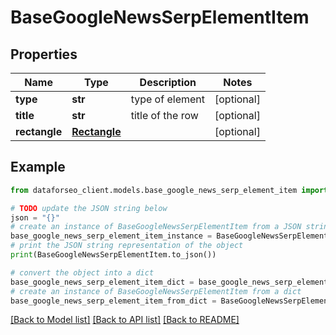 # BaseGoogleNewsSerpElementItem


## Properties

Name | Type | Description | Notes
------------ | ------------- | ------------- | -------------
**type** | **str** | type of element | [optional] 
**title** | **str** | title of the row | [optional] 
**rectangle** | [**Rectangle**](Rectangle.md) |  | [optional] 

## Example

```python
from dataforseo_client.models.base_google_news_serp_element_item import BaseGoogleNewsSerpElementItem

# TODO update the JSON string below
json = "{}"
# create an instance of BaseGoogleNewsSerpElementItem from a JSON string
base_google_news_serp_element_item_instance = BaseGoogleNewsSerpElementItem.from_json(json)
# print the JSON string representation of the object
print(BaseGoogleNewsSerpElementItem.to_json())

# convert the object into a dict
base_google_news_serp_element_item_dict = base_google_news_serp_element_item_instance.to_dict()
# create an instance of BaseGoogleNewsSerpElementItem from a dict
base_google_news_serp_element_item_from_dict = BaseGoogleNewsSerpElementItem.from_dict(base_google_news_serp_element_item_dict)
```
[[Back to Model list]](../README.md#documentation-for-models) [[Back to API list]](../README.md#documentation-for-api-endpoints) [[Back to README]](../README.md)


